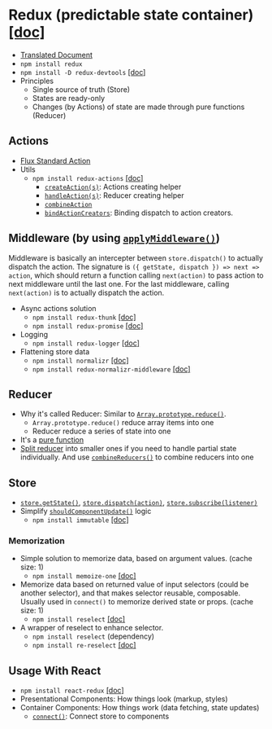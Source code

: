 # Redux (predictable state container) [[doc]](https://redux.js.org/introduction)
- [Translated Document](https://chentsulin.github.io/redux/index.html)
- `npm install redux`
- `npm install -D redux-devtools`  [[doc]](https://github.com/reduxjs/redux-devtools)
- Principles
    - Single source of truth (Store)
    - States are ready-only
    - Changes (by Actions) of state are made through pure functions (Reducer)

## Actions

- [Flux Standard Action](https://github.com/acdlite/flux-standard-action)
- Utils
	- `npm install redux-actions` [[doc]](https://github.com/redux-utilities/redux-actions)
		- [`createAction(s)`](https://redux-actions.js.org/api/createaction): Actions creating helper
		- [`handleAction(s)`](https://redux-actions.js.org/api/handleaction): Reducer creating helper
		- [`combineAction`](https://redux-actions.js.org/api/combineactions)
		- [`bindActionCreators`](https://redux.js.org/api/bindactioncreators): Binding dispatch to action creators.

## Middleware (by using [`applyMiddleware()`](https://redux.js.org/api/applymiddleware))

Middleware is basically an intercepter between `store.dispatch()` to actually dispatch the action. The signature is `({ getState, dispatch }) => next => action`, which should return a function calling `next(action)` to pass action to next middleware until the last one. For the last middleware, calling `next(action)` is to actually dispatch the action.


- Async actions solution
	- `npm install redux-thunk` [[doc]](https://github.com/reduxjs/redux-thunk)
	- `npm install redux-promise` [[doc]](https://github.com/redux-utilities/redux-promise) 
- Logging
	- `npm install redux-logger` [[doc]](https://github.com/LogRocket/redux-logger)
- Flattening store data
	- `npm install normalizr` [[doc]](https://github.com/paularmstrong/normalizr)
	- `npm install redux-normalizr-middleware` [[doc]](https://github.com/wbinnssmith/redux-normalizr-middleware)

## Reducer

- Why it's called Reducer: Similar to [`Array.prototype.reduce()`](https://developer.mozilla.org/zh-TW/docs/Web/JavaScript/Reference/Global_Objects/Array/Reduce).
	- `Array.prototype.reduce()` reduce array items into one
	- Reducer reduce a series of state into one
- It's a [pure function](https://jigsawye.gitbooks.io/mostly-adequate-guide/content/ch3.html)
- [Split reducer](https://redux.js.org/basics/reducers#splitting-reducers) into smaller ones if you need to handle partial state individually. And use [`combineReducers()`](https://redux.js.org/api/combinereducers) to combine reducers into one

## Store

- [`store.getState()`](https://redux.js.org/api/store#getState), [`store.dispatch(action)`](https://redux.js.org/api/store#dispatch), [`store.subscribe(listener)`](https://redux.js.org/api/store#subscribe)  
- Simplify [`shouldComponentUpdate()`](https://reactjs.org/docs/react-component.html#shouldcomponentupdate) logic
	- `npm install immutable` [[doc]](https://facebook.github.io/immutable-js/)

### Memorization
- Simple solution to memorize data, based on argument values. (cache size: 1)
	- `npm install memoize-one` [[doc]](https://github.com/alexreardon/memoize-one)
- Memorize data based on returned value of input selectors (could be another selector), and that makes selector reusable, composable.  Usually used in `connect()` to memorize derived state or props. (cache size: 1)
	- `npm install reselect` [[doc]](https://github.com/reduxjs/reselect)
- A wrapper of reselect to enhance selector.
	- `npm install reselect` (dependency)
	- `npm install re-reselect` [[doc]](https://github.com/toomuchdesign/re-reselect)

## Usage With React

- `npm install react-redux` [[doc]](https://github.com/reduxjs/react-redux)
- Presentational Components: How things look (markup, styles)
- Container Components: How things work (data fetching, state updates)
    - [`connect()`](https://github.com/reduxjs/react-redux/blob/master/docs/api.md#connect): Connect store to components
